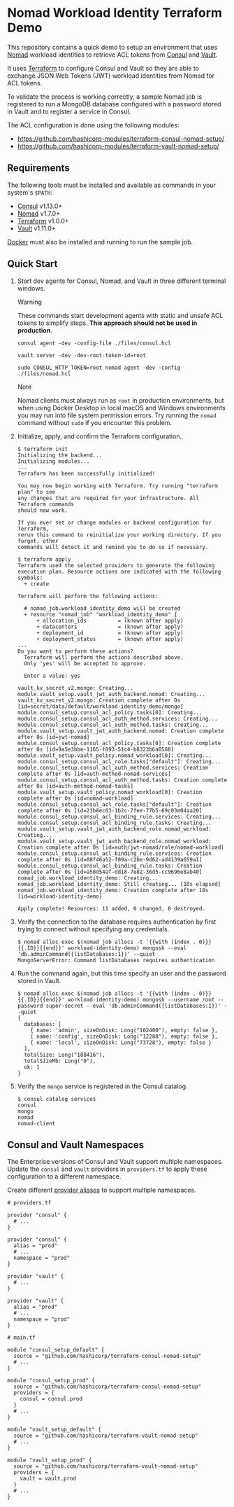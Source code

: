 # Nomad Workload Identity Terraform Demo

This repository contains a quick demo to setup an environment that uses
[Nomad](https://www.nomadproject.io/) workload identities to retrieve ACL
tokens from [Consul](https://www.consul.io/) and
[Vault](https://www.vaultproject.io/).

It uses [Terraform](https://www.terraform.io/) to configure Consul and Vault so
they are able to exchange JSON Web Tokens (JWT) workload identities from Nomad
for ACL tokens.

To validate the process is working correctly, a sample Nomad job is registered
to run a MongoDB database configured with a password stored in Vault and to
register a service in Consul.

The ACL configuration is done using the following modules:

  * https://github.com/hashicorp-modules/terraform-consul-nomad-setup/
  * https://github.com/hashicorp-modules/terraform-vault-nomad-setup/

## Requirements

The following tools must be installed and available as commands in your
system's `$PATH`:

  * [Consul](https://releases.hashicorp.com/consul/) v1.13.0+
  * [Nomad](https://releases.hashicorp.com/nomad/) v1.7.0+
  * [Terraform](https://releases.hashicorp.com/terraform/) v1.0.0+
  * [Vault](https://releases.hashicorp.com/vault/) v1.11.0+

[Docker](https://www.docker.com/) must also be installed and running to run the
sample job.

## Quick Start

1. Start dev agents for Consul, Nomad, and Vault in three different terminal
   windows.

   > [!WARNING]
   > These commands start development agents with static and unsafe ACL tokens
   > to simplify steps. **This approach should not be used in production**.

   ```console
   consul agent -dev -config-file ./files/consul.hcl
   ```

   ```console
   vault server -dev -dev-root-token-id=root
   ```

   ```console
   sudo CONSUL_HTTP_TOKEN=root nomad agent -dev -config ./files/nomad.hcl
   ```

   > [!NOTE]
   > Nomad clients must always run as `root` in production environments, but
   > when using Docker Desktop in local macOS and Windows environments you may
   > run into file system permission errors. Try running the `nomad` command
   > without `sudo` if you encounter this problem.

2. Initialize, apply, and confirm the Terraform configuration.

   ```console
   $ terraform init
   Initializing the backend...
   Initializing modules...
   ...
   Terraform has been successfully initialized!

   You may now begin working with Terraform. Try running "terraform plan" to see
   any changes that are required for your infrastructure. All Terraform commands
   should now work.

   If you ever set or change modules or backend configuration for Terraform,
   rerun this command to reinitialize your working directory. If you forget, other
   commands will detect it and remind you to do so if necessary.
   ```

   ```console
   $ terraform apply
   Terraform used the selected providers to generate the following execution plan. Resource actions are indicated with the following symbols:
     + create

   Terraform will perform the following actions:

     # nomad_job.workload_identity_demo will be created
     + resource "nomad_job" "workload_identity_demo" {
         + allocation_ids          = (known after apply)
         + datacenters             = (known after apply)
         + deployment_id           = (known after apply)
         + deployment_status       = (known after apply)
   ...
   Do you want to perform these actions?
     Terraform will perform the actions described above.
     Only 'yes' will be accepted to approve.

     Enter a value: yes

   vault_kv_secret_v2.mongo: Creating...
   module.vault_setup.vault_jwt_auth_backend.nomad: Creating...
   vault_kv_secret_v2.mongo: Creation complete after 0s [id=secret/data/default/workload-identity-demo/mongo]
   module.consul_setup.consul_acl_policy.tasks[0]: Creating...
   module.consul_setup.consul_acl_auth_method.services: Creating...
   module.consul_setup.consul_acl_auth_method.tasks: Creating...
   module.vault_setup.vault_jwt_auth_backend.nomad: Creation complete after 0s [id=jwt-nomad]
   module.consul_setup.consul_acl_policy.tasks[0]: Creation complete after 0s [id=9a5e3bbe-1165-f893-51c4-b8323b6a8588]
   module.vault_setup.vault_policy.nomad_workload[0]: Creating...
   module.consul_setup.consul_acl_role.tasks["default"]: Creating...
   module.consul_setup.consul_acl_auth_method.services: Creation complete after 0s [id=auth-method-nomad-services]
   module.consul_setup.consul_acl_auth_method.tasks: Creation complete after 0s [id=auth-method-nomad-tasks]
   module.vault_setup.vault_policy.nomad_workload[0]: Creation complete after 0s [id=nomad-workload]
   module.consul_setup.consul_acl_role.tasks["default"]: Creation complete after 0s [id=21b8ec63-1b2c-7fee-77b5-69c03e04aa20]
   module.consul_setup.consul_acl_binding_rule.services: Creating...
   module.consul_setup.consul_acl_binding_rule.tasks: Creating...
   module.vault_setup.vault_jwt_auth_backend_role.nomad_workload: Creating...
   module.vault_setup.vault_jwt_auth_backend_role.nomad_workload: Creation complete after 0s [id=auth/jwt-nomad/role/nomad-workload]
   module.consul_setup.consul_acl_binding_rule.services: Creation complete after 0s [id=08f46a52-f09a-c2be-9d62-ad4139a659a1]
   module.consul_setup.consul_acl_binding_rule.tasks: Creation complete after 0s [id=a58d54af-dd18-7e82-36d5-cc9696e8ab40]
   nomad_job.workload_identity_demo: Creating...
   nomad_job.workload_identity_demo: Still creating... [10s elapsed]
   nomad_job.workload_identity_demo: Creation complete after 18s [id=workload-identity-demo]

   Apply complete! Resources: 11 added, 0 changed, 0 destroyed.
   ```
3. Verify the connection to the database requires authentication by first
   trying to connect without specifying any credentials.

   ```console
   $ nomad alloc exec $(nomad job allocs -t '{{with (index . 0)}}{{.ID}}{{end}}' workload-identity-demo) mongosh --eval 'db.adminCommand({listDatabases:1})' --quiet
   MongoServerError: Command listDatabases requires authentication
   ```
4. Run the command again, but this time specify an user and the password stored
   in Vault.

   ```console
   $ nomad alloc exec $(nomad job allocs -t '{{with (index . 0)}}{{.ID}}{{end}}' workload-identity-demo) mongosh --username root --password super-secret --eval 'db.adminCommand({listDatabases:1})' --quiet
   {
     databases: [
       { name: 'admin', sizeOnDisk: Long("102400"), empty: false },
       { name: 'config', sizeOnDisk: Long("12288"), empty: false },
       { name: 'local', sizeOnDisk: Long("73728"), empty: false }
     ],
     totalSize: Long("188416"),
     totalSizeMb: Long("0"),
     ok: 1
   }
   ```
5. Verify the `mongo` service is registered in the Consul catalog.

   ```console
   $ consul catalog services
   consul
   mongo
   nomad
   nomad-client
   ```

## Consul and Vault Namespaces

The Enterprise versions of Consul and Vault support multiple namespaces. Update
the `consul` and `vault` providers in `providers.tf` to apply these
configuration to a different namespace.

Create different [provider aliases][tf_provider_alias] to support multiple
namespaces.

```hcl
# providers.tf

provider "consul" {
  # ...
}

provider "consul" {
  alias = "prod"
  # ...
  namespace = "prod"
}

provider "vault" {
  # ...
}

provider "vault" {
  alias = "prod"
  # ...
  namespace = "prod"
}
```

```hcl
# main.tf

module "consul_setup_default" {
  source = "github.com/hashicorp/terraform-consul-nomad-setup"
  # ...
}

module "consul_setup_prod" {
  source = "github.com/hashicorp/terraform-consul-nomad-setup"
  providers = {
    consul = consul.prod
  }
  # ...
}

module "vault_setup_default" {
  source = "github.com/hashicorp/terraform-vault-nomad-setup"
  # ...
}

module "vault_setup_prod" {
  source = "github.com/hashicorp/terraform-vault-nomad-setup"
  providers = {
    vault = vault.prod
  }
  # ...
}
```

[tf_provider_alias]: https://developer.hashicorp.com/terraform/language/providers/configuration#alias-multiple-provider-configurations

